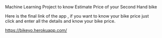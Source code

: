 Machine Learning Project to know Estimate Price of your Second Hand bike



Here is the final link of the app , if you want to know your bike price just click and enter all the details and know your bike price.

 
https://bikeyo.herokuapp.com/
